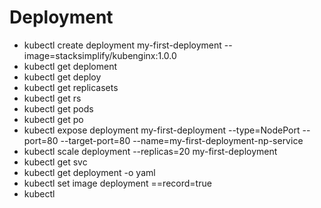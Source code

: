 # Deployment 
- kubectl create deployment my-first-deployment --image=stacksimplify/kubenginx:1.0.0
- kubectl get deploment
- kubectl get deploy
- kubectl get replicasets
- kubectl get rs
- kubectl get pods
- kubectl get po
- kubectl expose deployment my-first-deployment --type=NodePort --port=80 --target-port=80 --name=my-first-deployment-np-service
- kubectl scale deployment --replicas=20 my-first-deployment 
- kubectl get svc
- kubectl get deployment <deployment-name> -o yaml
- kubectl set image deployment <deployment-name> <container-name>=<container-image>=record=true
- kubectl 